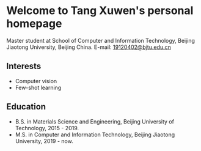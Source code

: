 # Welcome to Tang Xuwen's personal homepage

Master student at School of Computer and Information Technology, Beijing Jiaotong University, Beijing China.
E-mail: 19120402@bjtu.edu.cn
## Interests
+ Computer vision
+ Few-shot learning

## Education
+ B.S. in Materials Science and Engineering, Beijing University of Technology, 2015 - 2019.
+ M.S. in Computer and Information Technology, Beijing Jiaotong University, 2019 - now.
